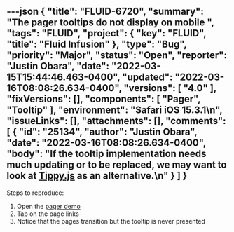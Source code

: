 ---json
{
  "title": "FLUID-6720",
  "summary": "The pager tooltips do not display on mobile ",
  "tags": "FLUID",
  "project": {
    "key": "FLUID",
    "title": "Fluid Infusion"
  },
  "type": "Bug",
  "priority": "Major",
  "status": "Open",
  "reporter": "Justin Obara",
  "date": "2022-03-15T15:44:46.463-0400",
  "updated": "2022-03-16T08:08:26.634-0400",
  "versions": [
    "4.0"
  ],
  "fixVersions": [],
  "components": [
    "Pager",
    "Tooltip"
  ],
  "environment": "Safari iOS 15.3.1\n",
  "issueLinks": [],
  "attachments": [],
  "comments": [
    {
      "id": "25134",
      "author": "Justin Obara",
      "date": "2022-03-16T08:08:26.634-0400",
      "body": "If the tooltip implementation needs much updating or to be replaced, we may want to look at [Tippy.js](https://atomiks.github.io/tippyjs/) as an alternative.\n"
    }
  ]
}
---
Steps to reproduce:

1. Open the [pager demo](https://build-infusion.fluidproject.org/demos/pager/)
2. Tap on the page links
3. Notice that the pages transition but the tooltip is never presented

        